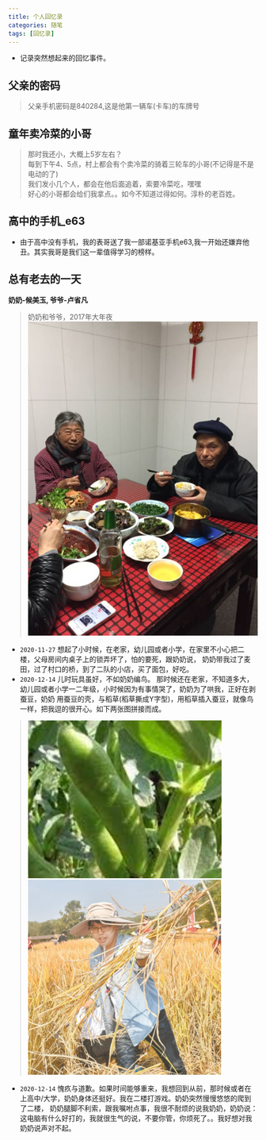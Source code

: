 ```yaml
---
title: 个人回忆录
categories: 随笔
tags: [回忆录]
---  
```

 
<Meta/>  
 
* 记录突然想起来的回忆事件。 

## 父亲的密码
> 父亲手机密码是840284,这是他第一辆车(卡车)的车牌号

## 童年卖冷菜的小哥
> 那时我还小，大概上5岁左右？  
> 每到下午4、5点，村上都会有个卖冷菜的骑着三轮车的小哥(不记得是不是电动的了)  
> 我们发小几个人，都会在他后面追着，索要冷菜吃，嘿嘿  
> 好心的小哥都会给们我拿点。。如今不知道过得如何。淳朴的老百姓。  

## 高中的手机_e63
* 由于高中没有手机，我的表哥送了我一部诺基亚手机e63,我一开始还嫌弃他丑。其实我哥是我们这一辈值得学习的榜样。

## 总有老去的一天 
**奶奶-候美玉, 爷爷-卢省凡**
>奶奶和爷爷，2017年大年夜
> ![奶奶和爷爷，2017年大年夜](../.vuepress/public/img/huiyilv/nainaiyeye.png) 
* `2020-11-27` 想起了小时候，在老家，幼儿园或者小学，在家里不小心把二楼，父母房间内桌子上的锁弄坏了，怕的要死，跟奶奶说，
奶奶带我过了麦田，过了村口的桥，到了二队的小店，买了面包，好吃。
* `2020-12-14` 儿时玩具虽好，不如奶奶编鸟。 那时候还在老家，不知道多大，幼儿园或者小学一二年级，小时候因为有事情哭了，奶奶为了哄我，正好在剥蚕豆，奶奶
用蚕豆的壳，与稻草(稻草撕成Y字型)，用稻草插入蚕豆，就像鸟一样，把我逗的很开心。如下两张图拼接而成。  
>![](../.vuepress/public/img/huiyilv/caidou.png) 
>![](../.vuepress/public/img/huiyilv/shuidao.png)  

* `2020-12-14` 愧疚与道歉。如果时间能够重来，我想回到从前，那时候或者在上高中/大学，奶奶身体还挺好。我在二楼打游戏。奶奶突然慢慢悠悠的爬到了二楼，
奶奶腿脚不利索，跟我嘱咐点事，我很不耐烦的说我奶奶，奶奶说：这电脑有什么好打的，我就很生气的说，不要你管，你烦死了。。我好想对我奶奶说声对不起。

